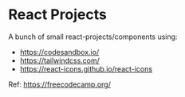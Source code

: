 # React Projects
A bunch of small react-projects/components using:
+ https://codesandbox.io/
+ https://tailwindcss.com/
+ https://react-icons.github.io/react-icons

Ref: https://freecodecamp.org/
